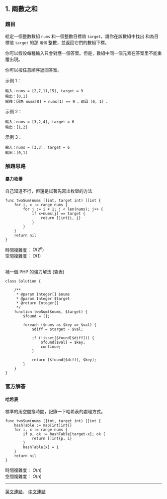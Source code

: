 ## 1. 兩數之和

### 題目

給定一個整數數組 ```nums``` 和一個整數目標值 ```target```，請你在該數組中找出 和為目標值 ```target``` 的那 ```兩個``` 整數，並返回它們的數組下標。

你可以假設每種輸入只會對應一個答案。但是，數組中同一個元素在答案里不能重覆出現。

你可以按任意順序返回答案。

示例 1：
```
輸入：nums = [2,7,11,15], target = 9
輸出：[0,1]
解釋：因為 nums[0] + nums[1] == 9 ，返回 [0, 1] 。
```
示例 2：
```
輸入：nums = [3,2,4], target = 6
輸出：[1,2]
```
示例 3：
```
輸入：nums = [3,3], target = 6
輸出：[0,1]
```


### 解題思路

#### 暴力枚舉
自己知道不行，但還是試著先寫出枚舉的方法

```
func twoSum(nums []int, target int) []int {
    for i, x := range nums {
        for j := i + 1; j < len(nums); j++ {
            if x+nums[j] == target {
                return []int{i, j}
            }
        }
    }
    return nil
}
```

時間複雜度：
$O(2^n)$ <br>
空間複雜度：
$O(1)$<br><br>

補一個 PHP 的強力解法 (查表)
```
class Solution {

    /**
     * @param Integer[] $nums
     * @param Integer $target
     * @return Integer[]
     */
    function twoSum($nums, $target) {
        $found = [];
        
        foreach ($nums as $key => $val) {
            $diff = $target - $val;
            
            if (!isset($found[$diff])) {
                $found[$val] = $key;
                continue;
            }
            
            return [$found[$diff], $key];
        }
    }
}
```

### 官方解答

#### 哈希表
標準的用空間換時間，記錄一下哈希表的處理方式。

```
func twoSum(nums []int, target int) []int {
    hashTable := map[int]int{}
    for i, x := range nums {
        if p, ok := hashTable[target-x]; ok {
            return []int{p, i}
        }
        hashTable[x] = i
    }
    return nil
}
```

時間複雜度：
$O(n)$ <br>
空間複雜度：
$O(n)$

***


[英文連結](https://leetcode.com/problems/two-sum/)、
[中文連結](https://leetcode.cn/problems/two-sum/)



